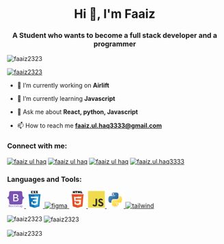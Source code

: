 <h1 align="center">Hi 👋, I'm Faaiz</h1>
<h3 align="center">A Student who wants to become a full stack developer and a programmer</h3>

<p align="left"> <img src="https://komarev.com/ghpvc/?username=faaiz2323&label=Profile%20views&color=0e75b6&style=flat" alt="faaiz2323" /> </p>

<p align="left"> <a href="https://github.com/ryo-ma/github-profile-trophy"><img src="https://github-profile-trophy.vercel.app/?username=faaiz2323" alt="faaiz2323" /></a> </p>

- 🔭 I’m currently working on **Airlift**

- 🌱 I’m currently learning **Javascript**

- 💬 Ask me about **React, python, Javascript**

- 📫 How to reach me **faaiz.ul.haq3333@gmail.com**

<h3 align="left">Connect with me:</h3>
<p align="left">
<a href="https://twitter.com/faaiz ul haq" target="blank"><img align="center" src="https://raw.githubusercontent.com/rahuldkjain/github-profile-readme-generator/master/src/images/icons/Social/twitter.svg" alt="faaiz ul haq" height="30" width="40" /></a>
<a href="https://linkedin.com/in/faaiz ul haq" target="blank"><img align="center" src="https://raw.githubusercontent.com/rahuldkjain/github-profile-readme-generator/master/src/images/icons/Social/linked-in-alt.svg" alt="faaiz ul haq" height="30" width="40" /></a>
<a href="https://stackoverflow.com/users/faaiz ul haq" target="blank"><img align="center" src="https://raw.githubusercontent.com/rahuldkjain/github-profile-readme-generator/master/src/images/icons/Social/stack-overflow.svg" alt="faaiz ul haq" height="30" width="40" /></a>
<a href="https://instagram.com/faaiz.ul.haq3333" target="blank"><img align="center" src="https://raw.githubusercontent.com/rahuldkjain/github-profile-readme-generator/master/src/images/icons/Social/instagram.svg" alt="faaiz.ul.haq3333" height="30" width="40" /></a>
</p>

<h3 align="left">Languages and Tools:</h3>
<p align="left"> <a href="https://getbootstrap.com" target="_blank" rel="noreferrer"> <img src="https://raw.githubusercontent.com/devicons/devicon/master/icons/bootstrap/bootstrap-plain-wordmark.svg" alt="bootstrap" width="40" height="40"/> </a> <a href="https://www.w3schools.com/css/" target="_blank" rel="noreferrer"> <img src="https://raw.githubusercontent.com/devicons/devicon/master/icons/css3/css3-original-wordmark.svg" alt="css3" width="40" height="40"/> </a> <a href="https://www.figma.com/" target="_blank" rel="noreferrer"> <img src="https://www.vectorlogo.zone/logos/figma/figma-icon.svg" alt="figma" width="40" height="40"/> </a> <a href="https://www.w3.org/html/" target="_blank" rel="noreferrer"> <img src="https://raw.githubusercontent.com/devicons/devicon/master/icons/html5/html5-original-wordmark.svg" alt="html5" width="40" height="40"/> </a> <a href="https://developer.mozilla.org/en-US/docs/Web/JavaScript" target="_blank" rel="noreferrer"> <img src="https://raw.githubusercontent.com/devicons/devicon/master/icons/javascript/javascript-original.svg" alt="javascript" width="40" height="40"/> </a> <a href="https://www.python.org" target="_blank" rel="noreferrer"> <img src="https://raw.githubusercontent.com/devicons/devicon/master/icons/python/python-original.svg" alt="python" width="40" height="40"/> </a> <a href="https://tailwindcss.com/" target="_blank" rel="noreferrer"> <img src="https://www.vectorlogo.zone/logos/tailwindcss/tailwindcss-icon.svg" alt="tailwind" width="40" height="40"/> </a> </p>

<p><img align="left" src="https://github-readme-stats.vercel.app/api/top-langs?username=faaiz2323&show_icons=true&locale=en&layout=compact" alt="faaiz2323" /></p>

<p>&nbsp;<img align="center" src="https://github-readme-stats.vercel.app/api?username=faaiz2323&show_icons=true&locale=en" alt="faaiz2323" /></p>

<p><img align="center" src="https://github-readme-streak-stats.herokuapp.com/?user=faaiz2323&" alt="faaiz2323" /></p>
